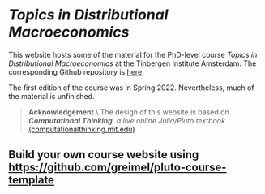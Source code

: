 # _Topics in Distributional Macroeconomics_

 This website hosts some of the material for the PhD-level course _Topics in Distributional Macroeconomics_ at the Tinbergen Institute Amsterdam. The corresponding Github repository is [here](https://github.com/greimel/distributional-macroeconomics).

 The first edition of the course was in Spring 2022. Nevertheless, much of the material is unfinished.
 
 
> **Acknowledgement** \\
> The design of this website is based on _**Computational Thinking**, a live online Julia/Pluto textbook._ [(computationalthinking.mit.edu)](https://computationalthinking.mit.edu)

## Build your own course website using https://github.com/greimel/pluto-course-template
